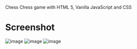 Chess
Chess game with HTML 5, Vanilla JavaScript and CSS

# Screenshot
![image](https://user-images.githubusercontent.com/35105347/142852529-0141cc51-75c7-49e8-9214-0696d720a43f.png)
![image](https://user-images.githubusercontent.com/35105347/142852723-a40a7052-9615-4401-bbe4-41c64782025c.png)
![image](https://user-images.githubusercontent.com/35105347/142852850-82f41223-93e5-43ad-9427-8ac088e02776.png)

